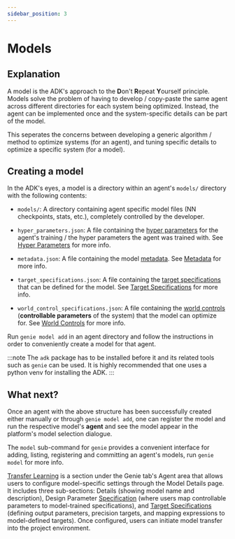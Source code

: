 ```yaml
---
sidebar_position: 3
---
```


# Models
## Explanation
A model is the ADK's approach to the **D**on't **R**epeat **Y**ourself principle. Models solve the
problem of having to develop / copy-paste the same agent across different directories for each
system being optimized. Instead, the agent can be implemented once and the system-specific details
can be part of the model.

This seperates the concerns between developing a generic algorithm / method to optimize systems
(for an agent), and tuning specific details to optimize a specific system (for a model).

## Creating a model
In the ADK's eyes, a model is a directory within an agent's `models/` directory with the following
contents:
+ `models/`: A directory containing agent specific model files (NN checkpoints, stats, etc.),
completely controlled by the developer.

+ `hyper_parameters.json`: A file containing the [hyper parameters](adk\API\Models\hyper-parameters.md) for the agent's training / the
hyper parameters the agent was trained with. See [Hyper Parameters](../API/Models/hyper-parameters.md)
for more info.

+ `metadata.json`: A file containing the model [metadata](adk\API\Models\metadata.md). See [Metadata](../API/Models/metadata.md)
for more info.

+ `target_specifications.json`: A file containing the [target specifications](adk\API\Models\target-specifications.md) that can be defined
for the model. See [Target Specifications](../API/Models/target-specifications.md) for more info.

+ `world_control_specifications.json`: A file containing the [world controls](adk\API\Models\world-controls.md) (**controllable parameters**
of the system) that the model can optimize for. See [World Controls](../API/Models/world-controls.md)
for more info.

Run `genie model add` in an agent directory and follow the instructions in order to conveniently
create a model for that agent.

:::note
The `adk` package has to be installed before it and its related tools such as `genie` can be used.
It is highly recommended that one uses a python venv for installing the ADK.
:::

## What next?
Once an agent with the above structure has been successfully created either manually or through
`genie model add`, one can register the model and run the respective model's **agent** and see
the model appear in the platform's model selection dialogue.

The `model` sub-command for `genie` provides a convenient interface for adding, listing,
registering and committing an agent's models, run `genie model` for more info.

[Transfer Learning](./transfer-learning.md) is a section under the Genie tab's Agent area that allows users to configure model-specific settings through the Model Details page. It includes three sub-sections: Details (showing model name and description), Design Parameter [Specification](adk\API\Models\specifications.md) (where users map controllable parameters to model-trained specifications), and [Target Specifications](adk\API\Models\target-specifications.md) (defining output parameters, precision targets, and mapping expressions to model-defined targets). Once configured, users can initiate model transfer into the project environment.